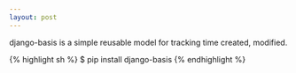 ```yaml
---
layout: post
---
```


django-basis is a simple reusable model for tracking time created, modified.

{% highlight sh %}
$ pip install django-basis
{% endhighlight %}